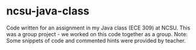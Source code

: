 # ncsu-java-class
Code written for an assignment in my Java class (ECE 309) at NCSU. This was a group project - we worked on this code together as a group. Note: Some snippets of code and commented hints were provided by teacher.

